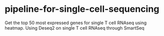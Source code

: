 # pipeline-for-single-cell-sequencing
Get the top 50 most expressed genes for single T cell RNAseq using heatmap. 
Using Deseq2 on single T cell RNAseq through SmartSeq
